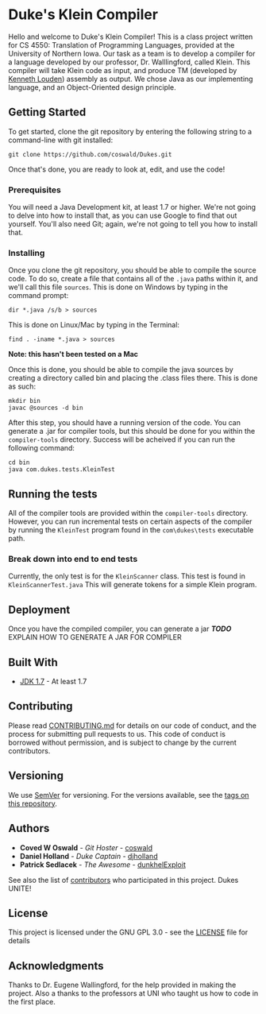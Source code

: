 # Duke's Klein Compiler

Hello and welcome to Duke's Klein Compiler! This is a class project written for CS 4550: Translation of Programming Languages, provided
at the University of Northern Iowa. Our task as a team is to develop a compiler for a language developed by our professor, Dr. Walllingford,
called Klein. This compiler will take Klein code as input, and produce TM (developed by [Kenneth Louden](http://www.cs.sjsu.edu/faculty/louden/))
assembly as output. We chose Java as our implementing language, and an Object-Oriented design principle.

## Getting Started

To get started, clone the git repository by entering the following string to a command-line with git installed:
```
git clone https://github.com/coswald/Dukes.git
```
Once that's done, you are ready to look at, edit, and use the code!


### Prerequisites

You will need a Java Development kit, at least 1.7 or higher. We're not going to delve into how to install that, as you can use Google to
find that out yourself. You'll also need Git; again, we're not going to tell you how to install that.

### Installing

Once you clone the git repository, you should be able to compile the source code. To do so, create a file that contains all of the `.java`
paths within it, and we'll call this file `sources`. This is done on Windows by typing in the command prompt:

```
dir *.java /s/b > sources
```

This is done on Linux/Mac by typing in the Terminal:

```
find . -iname *.java > sources
```
**Note: this hasn't been tested on a Mac**

Once this is done, you should be able to compile the java sources by creating a directory called bin and placing the .class files there.
This is done as such:

```
mkdir bin
javac @sources -d bin
```

After this step, you should have a running version of the code. You can generate a .jar for compiler tools, but this should be done
for you within the `compiler-tools` directory. Success will be acheived if you can run the following command:

```
cd bin
java com.dukes.tests.KleinTest
```

## Running the tests

All of the compiler tools are provided within the `compiler-tools` directory. However, you can run incremental tests on certain aspects
of the compiler by running the `KleinTest` program found in the `com\dukes\tests` executable path.

### Break down into end to end tests

Currently, the only test is for the `KleinScanner` class. This test is found in `KleinScannerTest.java` This will generate tokens for
a simple Klein program.

## Deployment

Once you have the compiled compiler, you can generate a jar ***TODO*** EXPLAIN HOW TO GENERATE A JAR FOR COMPILER

## Built With

* [JDK 1.7](http://www.oracle.com/technetwork/java/javase/downloads/jdk7-downloads-1880260.html) - At least 1.7

## Contributing

Please read [CONTRIBUTING.md](https://gist.github.com/PurpleBooth/b24679402957c63ec426) for details on our code of conduct, and the process for submitting pull requests to us.
This code of conduct is borrowed without permission, and is subject to change by the current contributors.

## Versioning

We use [SemVer](http://semver.org/) for versioning. For the versions available, see the [tags on this repository](https://github.com/coswald/Dukes/tags). 

## Authors

* **Coved W Oswald** - *Git Hoster* - [coswald](https://github.com/coswald/)
* **Daniel Holland** - *Duke Captain* - [djholland](https://github.com/djholland/)
* **Patrick Sedlacek** - *The Awesome* - [dunkhelExploit](https://github.com/dunkhelExploit/)

See also the list of [contributors](https://github.com/your/project/contributors) who participated in this project. Dukes UNITE!

## License

This project is licensed under the GNU GPL 3.0 - see the [LICENSE](LICENSE) file for details

## Acknowledgments

Thanks to Dr. Eugene Wallingford, for the help provided in making the project. Also a thanks to the professors at UNI who taught us how
to code in the first place.
